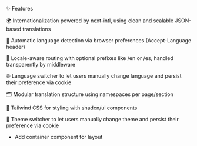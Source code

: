 ✨ Features

🌍 Internationalization powered by next-intl, using clean and scalable JSON-based translations

🧠 Automatic language detection via browser preferences (Accept-Language header)

🚀 Locale-aware routing with optional prefixes like /en or /es, handled transparently by middleware

🌐 Language switcher to let users manually change language and persist their preference via cookie

🗂 Modular translation structure using namespaces per page/section

🎨 Tailwind CSS for styling with shadcn/ui components

🌙 Theme switcher to let users manually change theme and persist their preference via cookie

- Add container component for layout

